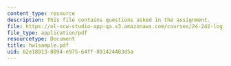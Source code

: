 ```yaml
---
content_type: resource
description: This file contains questions asked in the assignment.
file: https://ol-ocw-studio-app-qa.s3.amazonaws.com/courses/24-242-logic-ii-spring-2004/82e189138094e97564ff891424483d5a_hw1sample.pdf
file_type: application/pdf
resourcetype: Document
title: hw1sample.pdf
uid: 82e18913-8094-e975-64ff-891424483d5a
---
```


